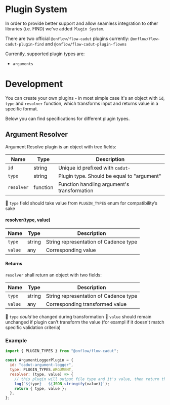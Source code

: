 # Plugin System

In order to provide better support and allow seamless integration to other libraries (i.e. FIND) we've added `Plugin System`.

There are two official `@onflow/flow-cadut` plugins currently: `@onflow/flow-cadut-plugin-find` and `@onflow/flow-cadut-plugin-flowns`

Currently, supported plugin types are:

- `arguments`

# Development

You can create your own plugins - in most simple case it's an object with `id`, `type` and `resolver` function, which
transforms input and returns value in a specific format.

Below you can find specifications for different plugin types.

## Argument Resolver

Argument Resolve plugin is an object with tree fields:

| Name       | Type     | Description                                 |
| ---------- | -------- | ------------------------------------------- |
| `id`       | string   | Unique id prefixed with `cadut-`            |
| `type`     | string   | Plugin type. Should be equal to "argument"  |
| `resolver` | function | Function handling argument's transformation |

📣 `type` field should take value from `PLUGIN_TYPES` enum for compatibility’s sake

#### resolver(type, value)

| Name    | Type   | Description                           |
| ------- | ------ | ------------------------------------- |
| `type`  | string | String representation of Cadence type |
| `value` | any    | Corresponding value                   |

#### Returns

`resolver` shall return an object with two fields:

| Name    | Type   | Description                           |
| ------- | ------ | ------------------------------------- |
| `type`  | string | String representation of Cadence type |
| `value` | any    | Corresponding transformed value       |

📣 `type` _could_ be changed during transformation
📣 `value` should remain unchanged if plugin can't transform the value (for exampl if it doesn't match specific
validation criteria)

### Example

```javascript
import { PLUGIN_TYPES } from "@onflow/flow-cadut";

const ArgumentLoggerPlugin = {
  id: "cadut-argument-logger",
  type: PLUGIN_TYPES.ARGUMENT,
  resolver: (type, value) => {
    // this plugin will output file type and it's value, then return them unchanged
    log(`${type} - ${JSON.stringify(value)}`);
    return { type, value };
  },
};
```
